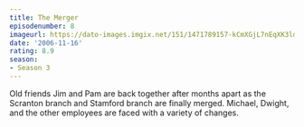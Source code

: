 ```yaml
---
title: The Merger
episodenumber: 8
imageurl: https://dato-images.imgix.net/151/1471789157-kCmXGjL7nEqXK3ld3RJ37vAWDyy.jpg?ixlib=rb-1.1.0&ch=DPR%2CWidth&auto=compress%2Cformat
date: '2006-11-16'
rating: 8.9
season:
- Season 3
---
```


Old friends Jim and Pam are back together after months apart as the Scranton branch and Stamford branch are finally merged. Michael, Dwight, and the other employees are faced with a variety of changes.